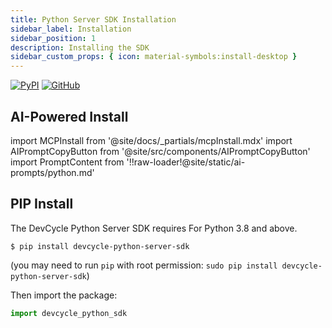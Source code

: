 ```yaml
---
title: Python Server SDK Installation
sidebar_label: Installation
sidebar_position: 1
description: Installing the SDK
sidebar_custom_props: { icon: material-symbols:install-desktop }
---
```


[![PyPI](https://badgen.net/pypi/v/devcycle-python-server-sdk)](https://pypi.org/project/devcycle-python-server-sdk/)
[![GitHub](https://img.shields.io/github/stars/devcyclehq/python-server-sdk.svg?style=social&label=Star&maxAge=2592000)](https://github.com/DevCycleHQ/python-server-sdk)

## AI-Powered Install

import MCPInstall from '@site/docs/_partials/mcpInstall.mdx'
import AIPromptCopyButton from '@site/src/components/AIPromptCopyButton'
import PromptContent from '!!raw-loader!@site/static/ai-prompts/python.md'

<MCPInstall />

<AIPromptCopyButton promptContent={PromptContent} />

[//]: # 'wizard-install-start'

## PIP Install

The DevCycle Python Server SDK requires For Python 3.8 and above.

```shell-session
$ pip install devcycle-python-server-sdk
```

(you may need to run `pip` with root permission: `sudo pip install devcycle-python-server-sdk`)

Then import the package:

```python
import devcycle_python_sdk
```
[//]: # 'wizard-install-end'
